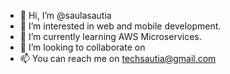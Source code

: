 - 👋 Hi, I’m @saulasautia
- 👀 I’m interested in web and mobile development.
- 🌱 I’m currently learning AWS Microservices.
- 💞️ I’m looking to collaborate on 
- 📫 You can reach me on techsautia@gmail.com

<!---
saulasautia/saulasautia is a ✨ special ✨ repository because its `README.md` (this file) appears on your GitHub profile.
You can click the Preview link to take a look at your changes.
--->
